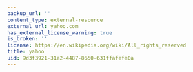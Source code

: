 ```yaml
---
backup_url: ''
content_type: external-resource
external_url: yahoo.com
has_external_license_warning: true
is_broken: ''
license: https://en.wikipedia.org/wiki/All_rights_reserved
title: yahoo
uid: 9d3f3921-31a2-4487-8650-631ffafefe0a
---
```

